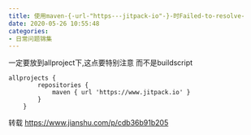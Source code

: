 ```yaml
---
title: 使用maven-{-url-"https---jitpack-io"-}-时Failed-to-resolve-
date: 2020-05-26 10:55:48
categories:
- 日常问题锦集
---
```

一定要放到allproject下,这点要特别注意
而不是buildscript
```
allprojects {
		repositories {
			maven { url 'https://www.jitpack.io' }
		}
	}
```


转载
https://www.jianshu.com/p/cdb36b91b205
